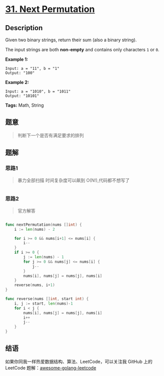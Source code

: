 # [31. Next Permutation][title]

## Description

Given two binary strings, return their sum (also a binary string).

The input strings are both **non-empty** and contains only characters `1` or `0`.

**Example 1:**

```
Input: a = "11", b = "1"
Output: "100"
```

**Example 2:**

```
Input: a = "1010", b = "1011"
Output: "10101"
```

**Tags:** Math, String

## 题意
>判断下一个是否有满足要求的排列

## 题解

### 思路1
>  暴力全部扫描 时间复杂度可以飙到 O(N!),代码都不想写了

```go

```

### 思路2
> 官方解答
<div align="center">
    <img src="https://leetcode-cn.com/media/original_images/31/31_Next_Permutation.gif" alt="">
</div>

```go
func nextPermutation(nums []int) {
	i := len(nums) - 2

	for i >= 0 && nums[i+1] <= nums[i] {
		i--
	}
	if i >= 0 {
		j := len(nums) - 1
		for j >= 0 && nums[j] <= nums[i] {
			j--
		}
		nums[i], nums[j] = nums[j], nums[i]
	}
	reverse(nums, i+1)
}

func reverse(nums []int, start int) {
	i, j := start, len(nums)-1
	for i < j {
		nums[i], nums[j] = nums[j], nums[i]
		i++
		j--
	}
}

```

## 结语

如果你同我一样热爱数据结构、算法、LeetCode，可以关注我 GitHub 上的 LeetCode 题解：[awesome-golang-leetcode][me]

[title]: https://leetcode.com/problems/next-permutation/description/
[me]: https://github.com/kylesliu/awesome-golang-leetcode
